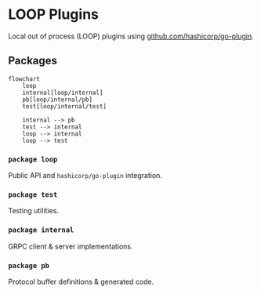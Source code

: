 # LOOP Plugins

Local out of process (LOOP) plugins using [github.com/hashicorp/go-plugin](https://github.com/hashicorp/go-plugin).

## Packages

```mermaid
flowchart
    loop
    internal[loop/internal]
    pb[loop/internal/pb]
    test[loop/internal/test]

    internal --> pb
    test --> internal
    loop --> internal
    loop --> test

```

### `package loop`

Public API and `hashicorp/go-plugin` integration.

### `package test`

Testing utilities.

### `package internal`

GRPC client & server implementations.

### `package pb`

Protocol buffer definitions & generated code.
